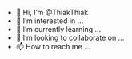 - 👋 Hi, I’m @ThiakThiak
- 👀 I’m interested in ...
- 🌱 I’m currently learning ...
- 💞️ I’m looking to collaborate on ...
- 📫 How to reach me ...

<!---
ThiakThiak/ThiakThiak is a ✨ special ✨ repository because its `README.md` (this file) appears on your GitHub profile.
You can click the Preview link to take a look at your changes.
--->
